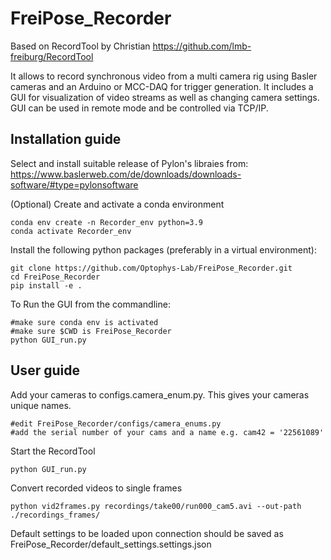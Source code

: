 # FreiPose_Recorder 
Based on RecordTool by Christian https://github.com/lmb-freiburg/RecordTool

It allows to record synchronous video from a multi camera rig using Basler cameras and an Arduino or MCC-DAQ for trigger generation.
It includes a GUI for visualization of video streams as well as changing camera settings.
GUI can be used in remote mode and be controlled via TCP/IP.

## Installation guide
Select and install suitable release of Pylon's libraies from:
    https://www.baslerweb.com/de/downloads/downloads-software/#type=pylonsoftware

(Optional) Create and activate a conda environment

    conda env create -n Recorder_env python=3.9
    conda activate Recorder_env

Install the following python packages (preferably in a virtual environment):

    git clone https://github.com/Optophys-Lab/FreiPose_Recorder.git
    cd FreiPose_Recorder
    pip install -e .

To Run the GUI from the commandline:

    #make sure conda env is activated
    #make sure $CWD is FreiPose_Recorder
    python GUI_run.py


## User guide

Add your cameras to configs.camera_enum.py. This gives your cameras unique names.

    #edit FreiPose_Recorder/configs/camera_enums.py
    #add the serial number of your cams and a name e.g. cam42 = '22561089'


Start the RecordTool
    
    python GUI_run.py    


Convert recorded videos to single frames

    python vid2frames.py recordings/take00/run000_cam5.avi --out-path ./recordings_frames/


Default settings to be loaded upon connection should be saved as FreiPose_Recorder/default_settings.settings.json
